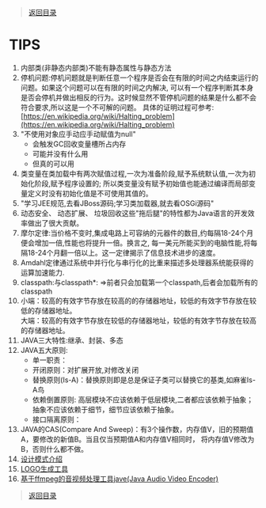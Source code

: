 > [返回目录](https://github.com/Crab2died/jdepth)

#                                           TIPS
01. 内部类(非静态内部类)不能有静态属性与静态方法
02. 停机问题:停机问题就是判断任意一个程序是否会在有限的时间之内结束运行的问题。如果这个问题可以在有限的时间之内解决,
    可以有一个程序判断其本身是否会停机并做出相反的行为。这时候显然不管停机问题的结果是什么都不会符合要求,所以这是一个不可解的问题。
    具体的证明过程可参考:[https://en.wikipedia.org/wiki/Halting_problem](https://en.wikipedia.org/wiki/Halting_problem)
03. "不使用对象应手动应手动赋值为null"  
     - 会触发GC回收变量槽所占内存
     - 可能并没有什么用
     - 但真的可以用
04. 类变量在类加载中有两次赋值过程,一次为准备阶段,赋予系统默认值,一次为初始化阶段,赋予程序设置的;
    所以类变量没有赋予初始值也能通过编译而局部变量定义时没有初始化值是不可使用其值的。
05. "学习JEE规范,去看JBoss源码;学习类加载器,就去看OSGi源码"
06. 动态安全、 动态扩展、 垃圾回收这些"拖后腿"的特性都为Java语言的开发效率做出了很大贡献。
07. 摩尔定律:当价格不变时,集成电路上可容纳的元器件的数目,约每隔18-24个月便会增加一倍,性能也将提升一倍。换言之,
    每一美元所能买到的电脑性能,将每隔18-24个月翻一倍以上。这一定律揭示了信息技术进步的速度。
08. Amdahl定律通过系统中并行化与串行化的比重来描述多处理器系统能获得的运算加速能力.
09. classpath:与classpath*: =>前者只会加载第一个classpath,后者会加载所有的classpath
10. 小端：较高的有效字节存放在较高的的存储器地址，较低的有效字节存放在较低的存储器地址。  
    大端：较高的有效字节存放在较低的存储器地址，较低的有效字节存放在较高的存储器地址。
11. JAVA三大特性:继承、封装、多态
12. JAVA五大原则:  
     - 单一职责：
     - 开闭原则：对扩展开放,对修改关闭
     - 替换原则(Is-A)：替换原则即是总是保证子类可以替换它的基类,如麻雀Is-A鸟
     - 依赖倒置原则: 高层模块不应该依赖于低层模块,二者都应该依赖于抽象；抽象不应该依赖于细节，细节应该依赖于抽象。
     - 接口隔离原则：
13. JAVA的CAS(Compare And Sweep)：有3个操作数，内存值V，旧的预期值A，要修改的新值B。当且仅当预期值A和内存值V相同时，
    将内存值V修改为B，否则什么都不做。    
14. [设计模式介绍](http://www.runoob.com/design-pattern/design-pattern-tutorial.html)
15. [LOGO生成工具](http://patorjk.com/software/taag) 
16. [基于ffmpeg的音视频处理工具jave(Java Audio Video Encoder)](http://www.sauronsoftware.it/projects/jave/index.php)

> [返回目录](https://github.com/Crab2died/jdepth)